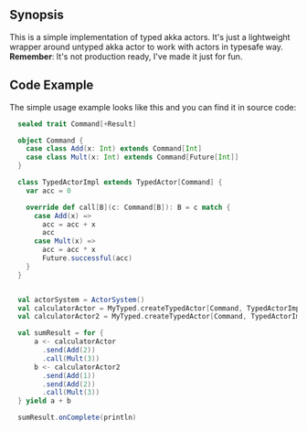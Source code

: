 ## Synopsis

This is a simple implementation of typed akka actors. It's just a lightweight wrapper around untyped akka actor to work with actors in typesafe way. **Remember**: It's not production ready, I've made it just for fun.
## Code Example

The simple usage example looks like this and you can find it in source code:
```scala
  sealed trait Command[+Result]

  object Command {
    case class Add(x: Int) extends Command[Int]
    case class Mult(x: Int) extends Command[Future[Int]]
  }

  class TypedActorImpl extends TypedActor[Command] {
    var acc = 0

    override def call[B](c: Command[B]): B = c match {
      case Add(x) =>
        acc = acc + x
        acc
      case Mult(x) =>
        acc = acc * x
        Future.successful(acc)
    }
  }


  val actorSystem = ActorSystem()
  val calculatorActor = MyTyped.createTypedActor[Command, TypedActorImpl](actorSystem)
  val calculatorActor2 = MyTyped.createTypedActor[Command, TypedActorImpl](actorSystem)

  val sumResult = for {
      a <- calculatorActor
        .send(Add(2))
        .call(Mult(3))
      b <- calculatorActor2
        .send(Add(1))
        .send(Add(2))
        .call(Mult(3))
  } yield a + b

  sumResult.onComplete(println)

```
